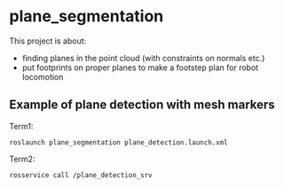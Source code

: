plane_segmentation
==================

This project is about:

- finding planes in the point cloud (with constraints on normals etc.)
- put footprints on proper planes to make a footstep plan for robot locomotion


Example of plane detection with mesh markers
--------------------------------------------

Term1:

`roslaunch plane_segmentation plane_detection.launch.xml`

Term2:

`rosservice call /plane_detection_srv`
